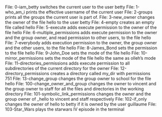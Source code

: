 File: 0-iam_betty switches the current user to the user betty
File: 1-who_am_i prints the effective username of the current user
File: 2-groups  prints all the groups the current user is part of.
File: 3-new_owner  changes the owner of the file hello to the user betty
File: 4-empty creates an empty file called hello
File: 5-execute adds execute permission to the owner of the file hello
File: 6-multiple_permissions adds execute permission to the owner and the group owner, and read permission to other users, to the file hello
File: 7-everybody adds execution permission to the owner, the group owner and the other users, to the file hello
File: 8-James_Bond sets the permission to the file hello
File: 9-John_Doe sets the mode of the file hello
File: 10-mirror_permissions sets the mode of the file hello the same as olleh’s mode
File: 11-directories_permissions adds execute permission to all subdirectories of the current directory for the owner
File: 12-directory_permissions  creates a directory called my_dir with permissions 751
File: 13-change_group changes the group owner to school for the file hello
File: 100-change_owner_and_group changes the owner to vincent and the group owner to staff for all the files and directories in the working directory
File: 101-symbolic_link_permissions changes the owner and the group owner of _hello to vincent and staff respectively
File: 102-if_only  changes the owner of hello to betty if it is owned by the user guillaume
File: 103-Star_Wars plays the starwars IV episode in the terminal
